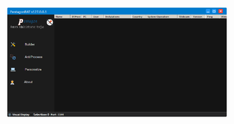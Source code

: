 ![Screenshot](https://raw.githubusercontent.com/Cryakl/Ultimate-RAT-Collection/refs/heads/main/PentagonRat/PentagonRAT%20v127.0.0.1/Screenshot.png)
